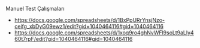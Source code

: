 Manuel Test Çalışmaları 
- https://docs.google.com/spreadsheets/d/1BxPpURrYnsjNzo-ceifg_xbDyG09ewz1/edit?gid=1040464116#gid=1040464116
- https://docs.google.com/spreadsheets/d/1xoq9ro4ghNvWFl9soLt9aLly460t7rpF/edit?gid=1040464116#gid=1040464116
